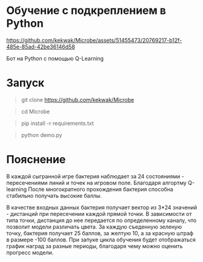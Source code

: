 # Обучение с подкреплением в Python



https://github.com/kekwak/Microbe/assets/51455473/20769217-b12f-485e-85ad-42be36146d58



Бот на Python с помощью Q-Learning

# Запуск
>git clone https://github.com/kekwak/Microbe

>cd Microbe

>pip install -r requirements.txt

>python demo.py

# Пояснение
В каждой сыгранной игре бактерия наблюдает за 24 состояниями - пересечениями линий и точек на игровом поле. Благодаря алгортму Q-learning После многократного прохождения бактерия способна стабильно получать высокие баллы.

В качестве входных данных бактерия получает вектор из 3*24 значений - дистанций при пересечении каждой прямой точки. В зависимости от типа точки, дистанция до нее передается по определенному каналу, что позволит модели различать цвета. За каждую съеденную зеленую точку, бактерия получает 25 баллов, за желтую 10, а за красную штраф в размере -100 баллов. При запуке цикла обучения будет отображаться график наград за разные периоды, благодаря чему можно оценить прогресс модели.
